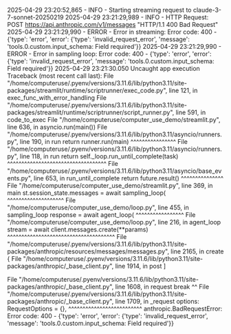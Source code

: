2025-04-29 23:20:52,865 - INFO - Starting streaming request to claude-3-7-sonnet-20250219
2025-04-29 23:21:29,989 - INFO - HTTP Request: POST https://api.anthropic.com/v1/messages "HTTP/1.1 400 Bad Request"
2025-04-29 23:21:29,990 - ERROR - Error in streaming: Error code: 400 - {'type': 'error', 'error': {'type': 'invalid_request_error', 'message': 'tools.0.custom.input_schema: Field required'}}
2025-04-29 23:21:29,990 - ERROR - Error in sampling loop: Error code: 400 - {'type': 'error', 'error': {'type': 'invalid_request_error', 'message': 'tools.0.custom.input_schema: Field required'}}
2025-04-29 23:21:30.050 Uncaught app execution
Traceback (most recent call last):
  File "/home/computeruse/.pyenv/versions/3.11.6/lib/python3.11/site-packages/streamlit/runtime/scriptrunner/exec_code.py", line 121, in exec_func_with_error_handling
  File "/home/computeruse/.pyenv/versions/3.11.6/lib/python3.11/site-packages/streamlit/runtime/scriptrunner/script_runner.py", line 591, in code_to_exec
  File "/home/computeruse/computer_use_demo/streamlit.py", line 636, in <module>
    asyncio.run(main())
  File "/home/computeruse/.pyenv/versions/3.11.6/lib/python3.11/asyncio/runners.py", line 190, in run
    return runner.run(main)
           ^^^^^^^^^^^^^^^^
  File "/home/computeruse/.pyenv/versions/3.11.6/lib/python3.11/asyncio/runners.py", line 118, in run
    return self._loop.run_until_complete(task)
           ^^^^^^^^^^^^^^^^^^^^^^^^^^^^^^^^^^^
  File "/home/computeruse/.pyenv/versions/3.11.6/lib/python3.11/asyncio/base_events.py", line 653, in run_until_complete
    return future.result()
           ^^^^^^^^^^^^^^^
  File "/home/computeruse/computer_use_demo/streamlit.py", line 369, in main
    st.session_state.messages = await sampling_loop(
                                ^^^^^^^^^^^^^^^^^^^^
  File "/home/computeruse/computer_use_demo/loop.py", line 455, in sampling_loop
    response = await agent_loop(
               ^^^^^^^^^^^^^^^^^
  File "/home/computeruse/computer_use_demo/loop.py", line 216, in agent_loop
    stream = await client.messages.create(**params)
             ^^^^^^^^^^^^^^^^^^^^^^^^^^^^^^^^^^^^^^
  File "/home/computeruse/.pyenv/versions/3.11.6/lib/python3.11/site-packages/anthropic/resources/messages/messages.py", line 2165, in create
    {
  File "/home/computeruse/.pyenv/versions/3.11.6/lib/python3.11/site-packages/anthropic/_base_client.py", line 1914, in post
    ]
      
  File "/home/computeruse/.pyenv/versions/3.11.6/lib/python3.11/site-packages/anthropic/_base_client.py", line 1608, in request
    break
       ^^
  File "/home/computeruse/.pyenv/versions/3.11.6/lib/python3.11/site-packages/anthropic/_base_client.py", line 1709, in _request
    options: RequestOptions = {},
        ^^^^^^^^^^^^^^^^^^^^^^^^^^
anthropic.BadRequestError: Error code: 400 - {'type': 'error', 'error': {'type': 'invalid_request_error', 'message': 'tools.0.custom.input_schema: Field required'}}



